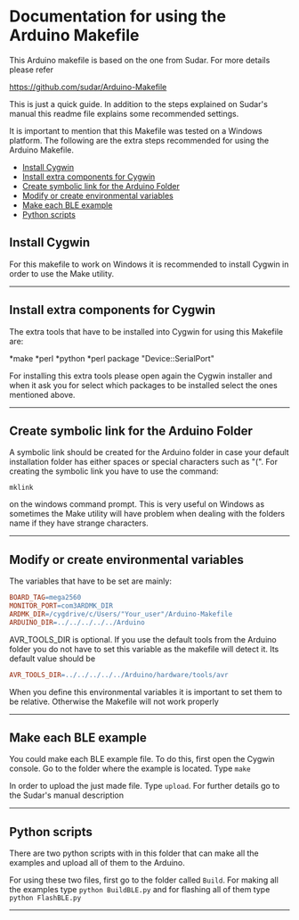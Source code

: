 # Documentation for using the Arduino Makefile

This Arduino makefile is based on the one from Sudar. For more details please refer

https://github.com/sudar/Arduino-Makefile

This is just a quick guide. In addition to the steps explained on Sudar's manual this readme file explains some recommended settings.

It is important to mention that this Makefile was tested on a Windows platform. The following are the extra steps recommended for using the Arduino Makefile.

*	[Install Cygwin](#install-cygwin)
*	[Install extra components for Cygwin](#Install-extra-components-for-cygwin)
*	[Create symbolic link for the Arduino Folder](#Create-symbolic-link-for-the-arduino-folder)
*	[Modify or create environmental variables](#Modify-or-create-environmental-variables)
*	[Make each BLE example](#Make-each-ble-example)
*	[Python scripts](#Python-scripts)

## Install Cygwin

For this makefile to work on Windows it is recommended to install Cygwin in order to use the Make utility.

----

## Install extra components for Cygwin

The extra tools that have to be installed into Cygwin for using this Makefile are:

*make
*perl
*python 
*perl package "Device::SerialPort"

For installing this extra tools please open again the Cygwin installer and when it ask you for select which packages to be installed select the ones mentioned above.

----

## Create symbolic link for the Arduino Folder

A symbolic link should be created for the Arduino folder in case your default installation folder has either spaces or special characters such as "(". For creating the symbolic link you have to use the command:

`mklink`

on the windows command prompt. This is very useful on Windows as sometimes the Make utility will have problem when dealing with the folders name if they have strange characters.

----

## Modify or create environmental variables

The variables that have to be set are mainly:

```Makefile
BOARD_TAG=mega2560
MONITOR_PORT=com3ARDMK_DIR 
ARDMK_DIR=/cygdrive/c/Users/"Your_user"/Arduino-Makefile
ARDUINO_DIR=../../../../../Arduino
```
AVR_TOOLS_DIR is optional. If you use the default tools from the Arduino folder you do not have to set this variable as the makefile will detect it. Its default value should be
```Makefile
AVR_TOOLS_DIR=../../../../../Arduino/hardware/tools/avr
```
When you define this environmental variables it is important to set them to be relative. Otherwise the Makefile will not work properly

----

## Make each BLE example

You could make each BLE example file. To do this, first open the Cygwin console. Go to the folder where the example is located. Type `make`

In order to upload the just made file. Type `upload`. For further details go to the Sudar's manual description


----

## Python scripts

There are two python scripts with in this folder that can make all the examples and upload all of them to the Arduino.

For using these two files, first go to the folder called `Build`. For making all the examples type `python BuildBLE.py` and for flashing all of them type `python FlashBLE.py`

----
